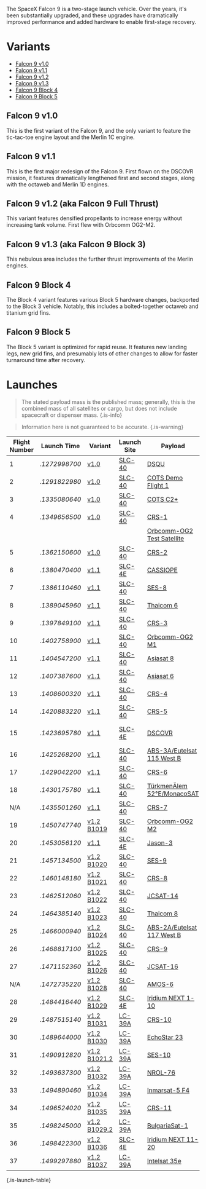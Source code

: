 <!-- TITLE: Falcon 9 -->
<!-- SUBTITLE: This document describes the evolution of the SpaceX Falcon 9. -->

The SpaceX Falcon 9 is a two-stage launch vehicle. Over the years, it's been substantially upgraded, and these upgrades have dramatically improved performance and added hardware to enable first-stage recovery.

# Variants
* [Falcon 9 v1.0](falcon-9-v1-0)
* [Falcon 9 v1.1](falcon-9-v1-1)
* [Falcon 9 v1.2](falcon-9-v1-2)
* [Falcon 9 v1.3](falcon-9-v1-3)
* [Falcon 9 Block 4](falcon-9-b4)
* [Falcon 9 Block 5](falcon-9-b5)


## Falcon 9 v1.0

This is the first variant of the Falcon 9, and the only variant to feature the tic-tac-toe engine layout and the Merlin 1C engine.

## Falcon 9 v1.1

This is the first major redesign of the Falcon 9. First flown on the DSCOVR mission, it features dramatically lengthened first and second stages, along with the octaweb and Merlin 1D engines.

## Falcon 9 v1.2 (aka Falcon 9 Full Thrust)

This variant features densified propellants to increase energy without increasing tank volume. First flew with Orbcomm OG2-M2.

## Falcon 9 v1.3 (aka Falcon 9 Block 3)

This nebulous area includes the further thrust improvements of the Merlin engines.

## Falcon 9 Block 4

The Block 4 variant features various Block 5 hardware changes, backported to the Block 3 vehicle. Notably, this includes a bolted-together octaweb and titanium grid fins.

## Falcon 9 Block 5

The Block 5 variant is optimized for rapid reuse. It features new landing legs, new grid fins, and presumably lots of other changes to allow for faster turnaround time after recovery.

# Launches

> The stated payload mass is the published mass; generally, this is the combined mass of all satellites or cargo, but does not include spacecraft or dispenser mass.
{.is-info}

> Information here is not guaranteed to be accurate.
{.is-warning}


|Flight Number|Launch Time  |Variant                                   |Launch Site     |Payload                                              |Mass   |Orbit       |Mission|Landing              |Location            |
|-------------|-------------|------------------------------------------|----------------|-----------------------------------------------------|-------|------------|-------|---------------------|--------------------|
|1            |*.1272998700*|[v1.0](falcon-9-v1-0)                     |[SLC-40](slc-40)|[DSQU](mission-dsqu)                                 |       |LEO         |Success|Failure (parachutes) |ocean               |
|2            |*.1291822980*|[v1.0](falcon-9-v1-0)                     |[SLC-40](slc-40)|[COTS Demo Flight 1](mission-cots-c1)                |       |LEO         |Success|Failure (parachutes) |ocean               |
|3            |*.1335080640*|[v1.0](falcon-9-v1-0)                     |[SLC-40](slc-40)|[COTS C2+](mission-cots-c2+)                         |       |ISS         |Success|                     |                    |
|4            |*.1349656500*|[v1.0](falcon-9-v1-0)                     |[SLC-40](slc-40)|[CRS-1](mission-crs-1)                               |500kg  |ISS         |Success|                     |                    |
|             |             |                                          |                |[Orbcomm-OG2 Test Satellite](mission-crs-1)          |172kg  |ISS         |Failure|                     |                    |
|5            |*.1362150600*|[v1.0](falcon-9-v1-0)                     |[SLC-40](slc-40)|[CRS-2](mission-crs-2)                               |677kg  |ISS         |Success|                     |                    |
|6            |*.1380470400*|[v1.1](falcon-9-v1-1)                     |[SLC-4E](slc-4e)|[CASSIOPE](mission-cassiope)                         |500kg  |Polar orbit |Success|Failure              |ocean               |
|7            |*.1386110460*|[v1.1](falcon-9-v1-1)                     |[SLC-40](slc-40)|[SES-8](mission-ses8)                                |3170kg |GTO         |Success|                     |                    |
|8            |*.1389045960*|[v1.1](falcon-9-v1-1)                     |[SLC-40](slc-40)|[Thaicom 6](mission-thaicom-6)                       |3325kg |GTO         |Success|                     |                    |
|9            |*.1397849100*|[v1.1](falcon-9-v1-1)                     |[SLC-40](slc-40)|[CRS-3](mission-crs3)                                |2296kg |ISS         |Success|Success              |ocean               |
|10           |*.1402758900*|[v1.1](falcon-9-v1-1)                     |[SLC-40](slc-40)|[Orbcomm-OG2 M1](mission-og2-m1)                     |1316kg |LEO         |Success|Success              |ocean               |
|11           |*.1404547200*|[v1.1](falcon-9-v1-1)                     |[SLC-40](slc-40)|[Asiasat 8](mission-asiasat-8)                       |4535kg |GTO         |Success|                     |                    |
|12           |*.1407387600*|[v1.1](falcon-9-v1-1)                     |[SLC-40](slc-40)|[Asiasat 6](mission-asiasat-6)                       |4428kg |GTO         |Success|                     |                    |
|13           |*.1408600320*|[v1.1](falcon-9-v1-1)                     |[SLC-40](slc-40)|[CRS-4](mission-crs4)                                |2216kg |ISS         |Success|Success              |ocean               |
|14           |*.1420883220*|[v1.1](falcon-9-v1-1)                     |[SLC-40](slc-40)|[CRS-5](mission-crs5)                                |2395kg |ISS         |Success|Failure              |[JRTI](marmac-300)  |
|15           |*.1423695780*|[v1.1](falcon-9-v1-1)                     |[SLC-4E](slc-4e)|[DSCOVR](mission-dscovr)                             |570kg  |Sun-Earth L1|Success|Success              |ocean               |
|16           |*.1425268200*|[v1.1](falcon-9-v1-1)                     |[SLC-40](slc-40)|[ABS-3A/Eutelsat 115 West B](mission-abs3a)          |4159kg |GTO         |Success|                     |                    |
|17           |*.1429042200*|[v1.1](falcon-9-v1-1)                     |[SLC-40](slc-40)|[CRS-6](mission-crs6)                                |1898kg |ISS         |Success|Failure              |[JRTI](marmac-300)  |
|18           |*.1430175780*|[v1.1](falcon-9-v1-1)                     |[SLC-40](slc-40)|[TürkmenÄlem 52°E/MonacoSAT](mission-turkmenalem-52e)|4707kg |GTO         |Success|                     |                    |
|N/A          |*.1435501260*|[v1.1](falcon-9-v1-1)                     |[SLC-40](slc-40)|[CRS-7](mission-crs7)                                |1952kg |ISS         |Failure|N/A                  |[JRTI](marmac-300)  |
|19           |*.1450747740*|[v1.2](falcon-9-v1-2) [B1019](f9-b1019)   |[SLC-40](slc-40)|[Orbcomm-OG2 M2](mission-og2-m2)                     |2034kg |LEO         |Success|Success              |[LZ-1](lz-1)        |
|20           |*.1453056120*|[v1.1](falcon-9-v1-1)                     |[SLC-4E](slc-4e)|[Jason-3](mission-jason3)                            |553kg  |LEO         |Success|Failure              |[JRTI](marmac-303)  |
|21           |*.1457134500*|[v1.2](falcon-9-v1-2) [B1020](f9-b1020)   |[SLC-40](slc-40)|[SES-9](mission-ses9)                                |5271kg |GTO         |Success|Failure              |[OCISLY](marmac-304)|
|22           |*.1460148180*|[v1.2](falcon-9-v1-2) [B1021](f9-b1021)   |[SLC-40](slc-40)|[CRS-8](mission-crs8)                                |3136kg |ISS         |Success|Success              |[OCISLY](marmac-304)|
|23           |*.1462512060*|[v1.2](falcon-9-v1-2) [B1022](f9-b1022)   |[SLC-40](slc-40)|[JCSAT-14](mission-jcsat14)                          |4696kg |GTO         |Success|Success              |[OCISLY](marmac-304)|
|24           |*.1464385140*|[v1.2](falcon-9-v1-2) [B1023](f9-b1023)   |[SLC-40](slc-40)|[Thaicom 8](mission-thaicom-8)                       |3100kg |GTO         |Success|Success              |[OCISLY](marmac-304)|
|25           |*.1466000940*|[v1.2](falcon-9-v1-2) [B1024](f9-b1024)   |[SLC-40](slc-40)|[ABS-2A/Eutelsat 117 West B](mission-abs2a)          |3600kg |GTO         |Success|Failure              |[OCISLY](marmac-304)|
|26           |*.1468817100*|[v1.2](falcon-9-v1-2) [B1025](f9-b1025)   |[SLC-40](slc-40)|[CRS-9](mission-crs9)                                |2257kg |ISS         |Success|Success              |[LZ-1](lz-1)        |
|27           |*.1471152360*|[v1.2](falcon-9-v1-2) [B1026](f9-b1026)   |[SLC-40](slc-40)|[JCSAT-16](mission-jcsat16)                          |4600kg |GTO         |Success|Success              |[OCISLY](marmac-304)|
|N/A          |*.1472735220*|[v1.2](falcon-9-v1-2) [B1028](f9-b1028)   |[SLC-40](slc-40)|[AMOS-6](mission-amos6)                              |5500kg |GTO         |Failure|N/A                  |[OCISLY](marmac-304)|
|28           |*.1484416440*|[v1.2](falcon-9-v1-2) [B1029](f9-b1029)   |[SLC-4E](slc-4e)|[Iridium NEXT 1-10](mission-iridium-l1)              |9600kg |LEO         |Success|Success              |[JRTI](marmac-303)  |
|29           |*.1487515140*|[v1.2](falcon-9-v1-2) [B1031](f9-b1031)   |[LC-39A](lc-39A)|[CRS-10](mission-crs10)                              |2490kg |ISS         |Success|Success              |[LZ-1](lz-1)        |
|30           |*.1489644000*|[v1.2](falcon-9-v1-2) [B1030](f9-b1030)   |[LC-39A](lc-39A)|[EchoStar 23](mission-echostar-23)                   |5600kg |GTO         |Success|                     |                    |
|31           |*.1490912820*|[v1.2](falcon-9-v1-2) [B1021.2](f9-b1021) |[LC-39A](lc-39A)|[SES-10](mission-ses10)                              |5300kg |GTO         |Success|Success              |[OCISLY](marmac-304)|
|32           |*.1493637300*|[v1.2](falcon-9-v1-2) [B1032](f9-b1032)   |[LC-39A](lc-39A)|[NROL-76](mission-nrol76)                            |       |LEO         |Success|Success              |[LZ-1](lz-1)        |
|33           |*.1494890460*|[v1.2](falcon-9-v1-2) [B1034](f9-b1034)   |[LC-39A](lc-39A)|[Inmarsat-5 F4](mission-inmarsat5-f4)                |6070kg |GTO         |Success|                     |                    |
|34           |*.1496524020*|[v1.2](falcon-9-v1-2) [B1035](f9-b1035)   |[LC-39A](lc-39A)|[CRS-11](mission-crs11)                              |2708kg |ISS         |Success|Success              |[LZ-1](lz-1)        |
|35           |*.1498245000*|[v1.2](falcon-9-v1-2) [B1029.2](f9-b1029) |[LC-39A](lc-39A)|[BulgariaSat-1](mission-bulgariasat1)                |3669kg |GTO         |Success|Success              |[OCISLY](marmac-304)|
|36           |*.1498422300*|[v1.2](falcon-9-v1-2) [B1036](f9-b1036)   |[SLC-4E](slc-4e)|[Iridium NEXT 11-20](mission-iridium-l2)             |9600kg |LEO         |Success|Success              |[JRTI](marmac-303)  |
|37           |*.1499297880*|[v1.2](falcon-9-v1-2) [B1037](f9-b1037)   |[LC-39A](lc-39A)|[Intelsat 35e](mission-intelsat-35e)                 |6761kg |GTO         |Success|                     |                    |
{.is-launch-table}
